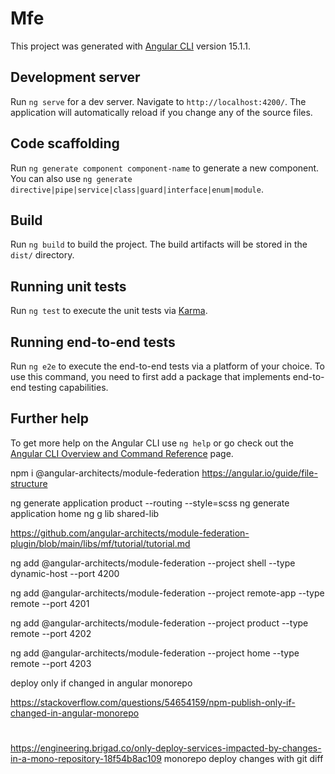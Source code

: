 # Mfe

This project was generated with [Angular CLI](https://github.com/angular/angular-cli) version 15.1.1.

## Development server

Run `ng serve` for a dev server. Navigate to `http://localhost:4200/`. The application will automatically reload if you change any of the source files.

## Code scaffolding

Run `ng generate component component-name` to generate a new component. You can also use `ng generate directive|pipe|service|class|guard|interface|enum|module`.

## Build

Run `ng build` to build the project. The build artifacts will be stored in the `dist/` directory.

## Running unit tests

Run `ng test` to execute the unit tests via [Karma](https://karma-runner.github.io).

## Running end-to-end tests

Run `ng e2e` to execute the end-to-end tests via a platform of your choice. To use this command, you need to first add a package that implements end-to-end testing capabilities.

## Further help

To get more help on the Angular CLI use `ng help` or go check out the [Angular CLI Overview and Command Reference](https://angular.io/cli) page.


npm i @angular-architects/module-federation
https://angular.io/guide/file-structure

ng generate application product --routing --style=scss
ng generate application home
ng g lib shared-lib

https://github.com/angular-architects/module-federation-plugin/blob/main/libs/mf/tutorial/tutorial.md

ng add @angular-architects/module-federation --project shell --type dynamic-host --port 4200

ng add @angular-architects/module-federation --project remote-app --type remote --port 4201

ng add @angular-architects/module-federation --project product --type remote --port 4202

ng add @angular-architects/module-federation --project home --type remote --port 4203


deploy only if changed in angular monorepo

https://stackoverflow.com/questions/54654159/npm-publish-only-if-changed-in-angular-monorepo

#
https://engineering.brigad.co/only-deploy-services-impacted-by-changes-in-a-mono-repository-18f54b8ac109
monorepo deploy changes with git diff
